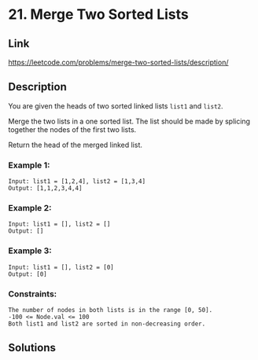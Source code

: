 # 21. Merge Two Sorted Lists

## Link
https://leetcode.com/problems/merge-two-sorted-lists/description/

## Description

You are given the heads of two sorted linked lists `list1` and `list2`.

Merge the two lists in a one sorted list. The list should be made by splicing together the nodes of the first two lists.

Return the head of the merged linked list.

### Example 1:
```
Input: list1 = [1,2,4], list2 = [1,3,4]
Output: [1,1,2,3,4,4]
```

### Example 2:
```
Input: list1 = [], list2 = []
Output: []
```

### Example 3:
```
Input: list1 = [], list2 = [0]
Output: [0]
```
 
### Constraints:
```
The number of nodes in both lists is in the range [0, 50].
-100 <= Node.val <= 100
Both list1 and list2 are sorted in non-decreasing order.
```

## Solutions
